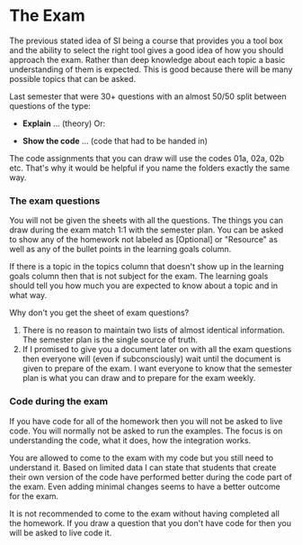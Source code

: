 # The Exam

The previous stated idea of SI being a course that provides you a tool box and the ability to select the right tool gives a good idea of how you should approach the exam. Rather than deep knowledge about each topic a basic understanding of them is expected. This is good because there will be many possible topics that can be asked. 

Last semester that were 30+ questions with an almost 50/50 split between questions of the type:
- **Explain** ... (theory)
Or:
* **Show the code** ... (code that had to be handed in)

The code assignments that you can draw will use the codes 01a, 02a, 02b etc. That's why it would be helpful if you name the folders exactly the same way. 

### The exam questions 

You will not be given the sheets with all the questions. The things you can draw during the exam match 1:1 with the semester plan. You can be asked to show any of the homework not labeled as [Optional] or "Resource" as well as any of the bullet points in the learning goals column. 

If there is a topic in the topics column that doesn't show up in the learning goals column then that is not subject for the exam. The learning goals should tell you how much you are expected to know about a topic and in what way. 

Why don't you get the sheet of exam questions?

1. There is no reason to maintain two lists of almost identical information. The semester plan is the single source of truth. 
2. If I promised to give you a document later on with all the exam questions then everyone will (even if subconsciously) wait until the document is given to prepare of the exam. I want everyone to know that the semester plan is what you can draw and to prepare for the exam weekly. 

### Code during the exam

If you have code for all of the homework then you will not be asked to live code. You will normally not be asked to run the examples. The focus is on understanding the code, what it does, how the integration works. 

You are allowed to come to the exam with my code but you still need to understand it. Based on limited data I can state that students that create their own version of the code have performed better during the code part of the exam. Even adding minimal changes seems to have a better outcome for the exam. 

It is not recommended to come to the exam without having completed all the homework. If you draw a question that you don't have code for then you will be asked to live code it. 
